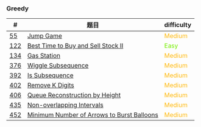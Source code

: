 ### Greedy

| #                     | 题目                                                         | difficulty                                 |
| --------------------- | ------------------------------------------------------------ | ------------------------------------------ |
| [55](0055/README.md)  | [Jump Game](0055/README.md)                                  | <span style='color:#FFB90F;'>Medium</span> |
| [122](0122/README.md) | [Best Time to Buy and Sell Stock II](0122/README.md)         | <span style='color: #76EE00;'>Easy</span>  |
| [134](0134/README.md) | [Gas Station](0134/README.md)                                | <span style='color:#FFB90F;'>Medium</span> |
| [376](0376/README.md) | [Wiggle Subsequence](0376/README.md)                         | <span style='color:#FFB90F;'>Medium</span> |
| [392](0392/README.md) | [Is Subsequence](0392/README.md)                             | <span style='color:#FFB90F;'>Medium</span> |
| [402](0402/README.md) | [Remove K Digits](0402/README.md)                            | <span style='color:#FFB90F;'>Medium</span> |
| [406](0406/README.md) | [Queue Reconstruction by Height](0406/README.md)             | <span style='color:#FFB90F;'>Medium</span> |
| [435](0435/README.md) | [Non-overlapping Intervals](0435/README.md)                  | <span style='color:#FFB90F;'>Medium</span> |
| [452](0452/README.md) | [Minimum Number of Arrows to Burst Balloons](0452/README.md) | <span style='color:#FFB90F;'>Medium</span> |


